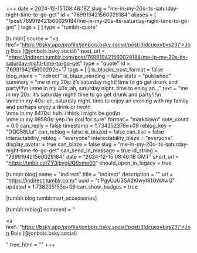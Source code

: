 +++
date = 2024-12-15T08:46:18Z
slug = "me-in-my-20s-its-saturday-night-time-to-go-get"
id = "769919421560029184"
aliases = [ "/post/769919421560029184/me-in-my-20s-its-saturday-night-time-to-go-get" ]
tags = [ ]
type = "tumblr-quote"

[tumblr]
source = "<a href=\"https://bsky.app/profile/jonbois.bsky.social/post/3ldcuexvbxs23\">Jon Bois (@jonbois.bsky.social)</a>"
post_url = "https://indirect.tumblr.com/post/769919421560029184/me-in-my-20s-its-saturday-night-time-to-go-get"
type = "quote"
id = 7.699194215600292e+17
tags = [ ]
is_blocks_post_format = false
blog_name = "indirect"
is_blaze_pending = false
state = "published"
summary = "me in my 20s: it’s saturday night! time to go get drunk and party!!!\n \nme in my 40s: ah, saturday night. time to enjoy an..."
text = "me in my 20s: it’s saturday night! time to go get drunk and party!!!\n<br/>\nme in my 40s: ah, saturday night. time to enjoy an evening with my family and perhaps enjoy a drink or two\n<br/>\nme in my 8470s: huh. i think i might be god\n<br/>\nme in my 98580s: yep i’m god for sure"
format = "markdown"
note_count = 0.0
can_reply = false
timestamp = 1.734252378e+09
reblog_key = "DQG58UuI"
can_reblog = false
is_blazed = false
can_like = false
interactability_reblog = "everyone"
interactability_blaze = "everyone"
display_avatar = true
can_blaze = false
slug = "me-in-my-20s-its-saturday-night-time-to-go-get"
can_send_in_message = true
id_string = "769919421560029184"
date = "2024-12-15 08:46:18 GMT"
short_url = "https://tmblr.co/ZY3jbyglJQ9xme00"
should_open_in_legacy = true

[tumblr.blog]
name = "indirect"
title = "indirect"
description = ""
url = "https://indirect.tumblr.com/"
uuid = "t:PgyUJU3SA2Klwyt81UWAwQ"
updated = 1.738205153e+09
can_show_badges = true

[tumblr.blog.tumblrmart_accessories]

[tumblr.reblog]
comment = "<p><a href=\"https://bsky.app/profile/jonbois.bsky.social/post/3ldcuexvbxs23\">Jon Bois (@jonbois.bsky.social)</a></p>"
tree_html = ""
+++
